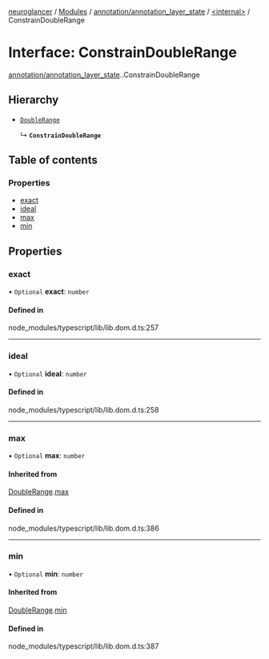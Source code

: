 [neuroglancer](../README.md) / [Modules](../modules.md) / [annotation/annotation\_layer\_state](../modules/annotation_annotation_layer_state.md) / [<internal\>](../modules/annotation_annotation_layer_state._internal_.md) / ConstrainDoubleRange

# Interface: ConstrainDoubleRange

[annotation/annotation_layer_state](../modules/annotation_annotation_layer_state.md).[<internal>](../modules/annotation_annotation_layer_state._internal_.md).ConstrainDoubleRange

## Hierarchy

- [`DoubleRange`](annotation_annotation_layer_state._internal_.DoubleRange.md)

  ↳ **`ConstrainDoubleRange`**

## Table of contents

### Properties

- [exact](annotation_annotation_layer_state._internal_.ConstrainDoubleRange.md#exact)
- [ideal](annotation_annotation_layer_state._internal_.ConstrainDoubleRange.md#ideal)
- [max](annotation_annotation_layer_state._internal_.ConstrainDoubleRange.md#max)
- [min](annotation_annotation_layer_state._internal_.ConstrainDoubleRange.md#min)

## Properties

### exact

• `Optional` **exact**: `number`

#### Defined in

node_modules/typescript/lib/lib.dom.d.ts:257

___

### ideal

• `Optional` **ideal**: `number`

#### Defined in

node_modules/typescript/lib/lib.dom.d.ts:258

___

### max

• `Optional` **max**: `number`

#### Inherited from

[DoubleRange](annotation_annotation_layer_state._internal_.DoubleRange.md).[max](annotation_annotation_layer_state._internal_.DoubleRange.md#max)

#### Defined in

node_modules/typescript/lib/lib.dom.d.ts:386

___

### min

• `Optional` **min**: `number`

#### Inherited from

[DoubleRange](annotation_annotation_layer_state._internal_.DoubleRange.md).[min](annotation_annotation_layer_state._internal_.DoubleRange.md#min)

#### Defined in

node_modules/typescript/lib/lib.dom.d.ts:387
